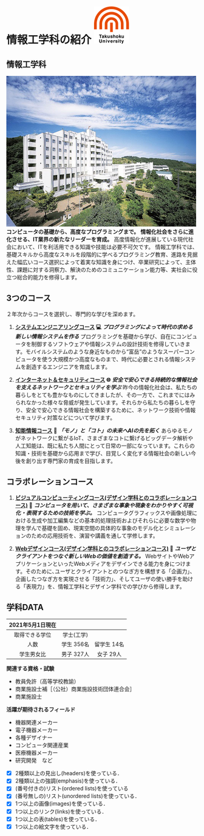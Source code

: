 # 情報工学科の紹介 ![Takushoku-Logo](logo.png "拓殖大学のロゴ")
<!-- Markdown記法を使って学科の紹介ページを作る -->
## 情報工学科
![Hachioji-campus](hachioji.jpg "八王子キャンパス")
**コンピュータの基礎から、高度なプログラミングまで。**
**情報化社会をさらに進化させる、IT業界の新たなリーダーを育成。**
高度情報化が進展している現代社会において、ITを利活用できる知識や技能は必要不可欠です。
情報工学科では、基礎スキルから高度なスキルを段階的に学べるプログラミング教育、進路を見据えた幅広いコース選択によって着実な知識を身につけ、卒業研究によって、主体性、課題に対する洞察力、解決のためのコミュニケーション能力等、実社会に役立つ総合的能力を修得します。

## 3つのコース
２年次からコースを選択し、専門的な学びを深めます。

1. **[システムエンジニアリングコース](https://feng.takushoku-u.ac.jp/composition/cs.html#anchor01 "System Engineering") :computer:**
***プログラミングによって時代の求める新しい情報システムを作る***
プログラミングを基礎から学び、自在にコンピュータを制御するソフトウェアや情報システムの設計技術を修得していきます。モバイルシステムのような身近なものから“富岳”のようなスーパーコンピュータを使う大規模かつ高度なものまで、時代に必要とされる情報システムを創造するエンジニアを育成します。

1. **[インターネット＆セキュリティコース](https://feng.takushoku-u.ac.jp/composition/cs.html#anchor02 "Internet and Security") :globe_with_meridians:**
***安全で安心できる持続的な情報社会を支えるネットワークとセキュリティを学ぶ***
昨今の情報化社会は、私たちの暮らしをとても豊かなものにしてきましたが、その一方で、これまでにはみられなかった様々な脅威が発生しています。それらから私たちの暮らしを守り、安全で安心できる情報社会を構築するために、ネットワーク技術や情報セキュリティ対策などについて学びます。

1. **[知能情報コース](https://feng.takushoku-u.ac.jp/composition/cs.html#anchor03 "Intelligence Information") :robot:**
***「モノ」と「コト」の未来へAIの先を拓く***
あらゆるモノがネットワークに繋がるIoT、さまざまなコトに繋げるビッグデータ解析や人工知能は、既に私たち人間にとって日常の一部になっています。これらの知識・技術を基礎から応用まで学び、目覚しく変化する情報社会の新しい今後を創り出す専門家の育成を目指します。

## コラボレーションコース

1. **[ビジュアルコンピューティングコース(デザイン学科とのコラボレーションコース)](https://feng.takushoku-u.ac.jp/composition/collaboration.html#anchor03 "Visual Computing") :art:**
***コンピュータを用いて、さまざまな事象や現象をわかりやすく可視化・表現するための技術を学ぶ。***
コンピュータグラフィックスや画像処理における生成や加工編集などの基本的処理技術およびそれらに必要な数学や物理を学んで基礎を固め、現実空間の具体的な事象のモデル化とシミュレーションのための応用技術を、演習や講義を通して学修します。

1. **[Webデザインコース(デザイン学科とのコラボレーションコース)](https://feng.takushoku-u.ac.jp/composition/collaboration.html#anchor03 "Visual Computing") :book:**
***ユーザとクライアントをつなぐ新しいWebの価値を創造する。***
WebサイトやWebアプリケーションといったWebメディアをデザインできる能力を身につけます。そのために､ユーザとクライアントとのつなぎ方を構想する「企画力」、企画したつなぎ方を実現させる「技術力」、そしてユーザの使い勝手を助ける「表現力」を、情報工学科とデザイン学科での学びから修得します。
## 学科DATA
|2021年5月1日現在||| 
|:---:|:---:|:---:|
|取得できる学位|学士(工学)|
|人数|学生 356名|留学生 14名|
|学生男女比|男子 327人|女子 29人|

**関連する資格・試験**
- 教員免許（高等学校教諭）
- 商業施設士補［（公社）商業施設技術団体連合会］
- 商業施設士

**活躍が期待されるフィールド**
- 機器関連メーカー
- 電子機器メーカー
- 各種デザイナー
- コンピュータ関連産業
- 医療機器メーカー
- 研究開発　など
<!-- この部分より上に記述を追加して下のチェックボックスで確認する -->
- [x] 2種類以上の見出し(headers)を使っている．
- [x] 2種類以上の強調(emphasis)を使っている．
- [x] (番号付きの)リスト(ordered lists)を使っている
- [x] (番号無しの)リスト(unordered lists)を使っている．
- [x] 1つ以上の画像(images)を使っている．
- [x] 1つ以上のリンク(links)を使っている．
- [x] 1つ以上の表(tables)を使っている．
- [x] 1つ以上の絵文字を使っている．

